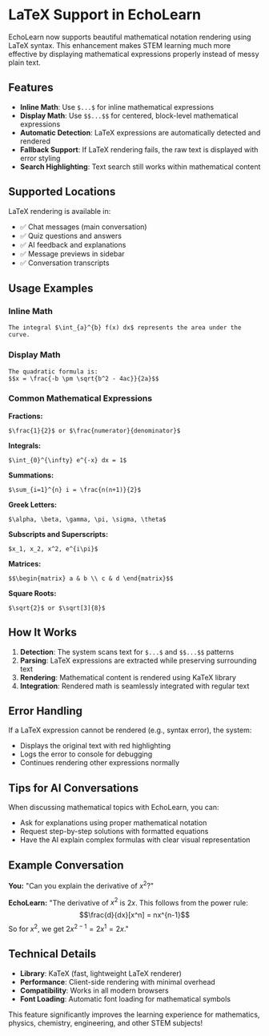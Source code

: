# LaTeX Support in EchoLearn

EchoLearn now supports beautiful mathematical notation rendering using LaTeX syntax. This enhancement makes STEM learning much more effective by displaying mathematical expressions properly instead of messy plain text.

## Features

- **Inline Math**: Use `$...$` for inline mathematical expressions
- **Display Math**: Use `$$...$$` for centered, block-level mathematical expressions
- **Automatic Detection**: LaTeX expressions are automatically detected and rendered
- **Fallback Support**: If LaTeX rendering fails, the raw text is displayed with error styling
- **Search Highlighting**: Text search still works within mathematical content

## Supported Locations

LaTeX rendering is available in:
- ✅ Chat messages (main conversation)
- ✅ Quiz questions and answers
- ✅ AI feedback and explanations
- ✅ Message previews in sidebar
- ✅ Conversation transcripts

## Usage Examples

### Inline Math
```
The integral $\int_{a}^{b} f(x) dx$ represents the area under the curve.
```

### Display Math
```
The quadratic formula is:
$$x = \frac{-b \pm \sqrt{b^2 - 4ac}}{2a}$$
```

### Common Mathematical Expressions

**Fractions:**
```
$\frac{1}{2}$ or $\frac{numerator}{denominator}$
```

**Integrals:**
```
$\int_{0}^{\infty} e^{-x} dx = 1$
```

**Summations:**
```
$\sum_{i=1}^{n} i = \frac{n(n+1)}{2}$
```

**Greek Letters:**
```
$\alpha, \beta, \gamma, \pi, \sigma, \theta$
```

**Subscripts and Superscripts:**
```
$x_1, x_2, x^2, e^{i\pi}$
```

**Matrices:**
```
$$\begin{matrix} a & b \\ c & d \end{matrix}$$
```

**Square Roots:**
```
$\sqrt{2}$ or $\sqrt[3]{8}$
```

## How It Works

1. **Detection**: The system scans text for `$...$` and `$$...$$` patterns
2. **Parsing**: LaTeX expressions are extracted while preserving surrounding text
3. **Rendering**: Mathematical content is rendered using KaTeX library
4. **Integration**: Rendered math is seamlessly integrated with regular text

## Error Handling

If a LaTeX expression cannot be rendered (e.g., syntax error), the system:
- Displays the original text with red highlighting
- Logs the error to console for debugging
- Continues rendering other expressions normally

## Tips for AI Conversations

When discussing mathematical topics with EchoLearn, you can:
- Ask for explanations using proper mathematical notation
- Request step-by-step solutions with formatted equations
- Have the AI explain complex formulas with clear visual representation

## Example Conversation

**You:** "Can you explain the derivative of $x^2$?"

**EchoLearn:** "The derivative of $x^2$ is $2x$. This follows from the power rule: 
$$\frac{d}{dx}[x^n] = nx^{n-1}$$
So for $x^2$, we get $2x^{2-1} = 2x^1 = 2x$."

## Technical Details

- **Library**: KaTeX (fast, lightweight LaTeX renderer)
- **Performance**: Client-side rendering with minimal overhead
- **Compatibility**: Works in all modern browsers
- **Font Loading**: Automatic font loading for mathematical symbols

This feature significantly improves the learning experience for mathematics, physics, chemistry, engineering, and other STEM subjects! 